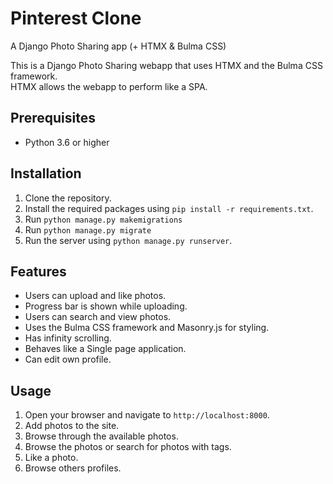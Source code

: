 # Pinterest Clone
A Django Photo Sharing app (+ HTMX & Bulma CSS)

This is a Django Photo Sharing webapp that uses HTMX and the Bulma CSS framework.<br>
HTMX allows the webapp to perform like a SPA.

## Prerequisites

- Python 3.6 or higher

## Installation

1. Clone the repository.
2. Install the required packages using `pip install -r requirements.txt`.
3. Run `python manage.py makemigrations`
4. Run `python manage.py migrate`
5. Run the server using `python manage.py runserver`.

## Features

- Users can upload and like photos.
- Progress bar is shown while uploading.
- Users can search and view photos.
- Uses the Bulma CSS framework and Masonry.js for styling.
- Has infinity scrolling.
- Behaves like a Single page application.
- Can edit own profile.

## Usage

1. Open your browser and navigate to `http://localhost:8000`.
2. Add photos to the site.
3. Browse through the available photos.
4. Browse the photos or search for photos with tags.
5. Like a photo.
6. Browse others profiles.
